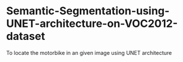 # Semantic-Segmentation-using-UNET-architecture-on-VOC2012-dataset
To locate the motorbike in an given image using UNET architecture
